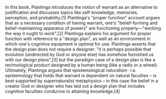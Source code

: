 In this book, Plantinga introduces the notion of warrant as an alternative to justification and discusses topics like self-knowledge, memories, perception, and probability.[1] Plantinga's "proper function" account argues that as a necessary condition of having warrant, one's "belief-forming and belief-maintaining apparatus of powers" are functioning properly—"working the way it ought to work".[2] Plantinga explains his argument for proper function with reference to a "design plan", as well as an environment in which one's cognitive equipment is optimal for use. Plantinga asserts that the design plan does not require a designer: "it is perhaps possible that evolution (undirected by God or anyone else) has somehow furnished us with our design plans",[3] but the paradigm case of a design plan is like a technological product designed by a human being (like a radio or a wheel). Ultimately, Plantinga argues that epistemological naturalism- i.e. epistemology that holds that warrant is dependent on natural faculties – is best supported by supernaturalist metaphysics – in this case the belief in a creator God or designer who has laid out a design plan that includes cognitive faculties conducive to attaining knowledge.[4]